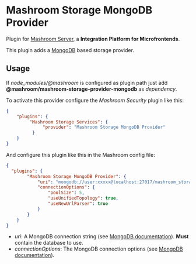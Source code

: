 
# Mashroom Storage MongoDB Provider

Plugin for [Mashroom Server](https://www.mashroom-server.com), a **Integration Platform for Microfrontends**.

This plugin adds a [MongoDB](https://www.mongodb.com/) based storage provider.

## Usage

If *node_modules/@mashroom* is configured as plugin path just add **@mashroom/mashroom-storage-provider-mongodb** as *dependency*.

To activate this provider configure the _Mashroom Security_ plugin like this:

```json
{
    "plugins": {
         "Mashroom Storage Services": {
              "provider": "Mashroom Storage MongoDB Provider"
          }
    }
}
```

And configure this plugin like this in the Mashroom config file:

```json
{
  "plugins": {
        "Mashroom Storage MongoDB Provider": {
            "uri": "mongodb://user:xxxxx@localhost:27017/mashroom_storage_db",
            "connectionOptions": {
                "poolSize": 5,
                "useUnifiedTopology": true,
                "useNewUrlParser": true
            }
        }
    }
}
```

 * _uri_: A MongoDB connection string (see [MongoDB documentation](https://docs.mongodb.com/manual/reference/connection-string)).
   **Must** contain the database to use.
 * _connectionOptions_: The MongoDB connection options (see [MongoDB documentation](https://mongodb.github.io/node-mongodb-native/2.2/reference/connecting/connection-settings)).
